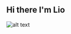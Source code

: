 ## Hi there I'm Lio
![alt text]([https://link-to-your-image.com/image.png](https://www.google.com/url?sa=i&url=https%3A%2F%2Fwallpapersafari.com%2Fyemen-flag-wallpapers%2F&psig=AOvVaw09clgLlTBYttrDp2kZEflE&ust=1748104580089000&source=images&cd=vfe&opi=89978449&ved=0CBQQjRxqFwoTCNDu6LSDuo0DFQAAAAAdAAAAABAR))
